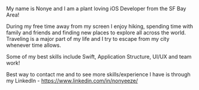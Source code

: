 My name is Nonye and I am a plant loving iOS Developer from the SF Bay Area! 

During my free time away from my screen I enjoy hiking, spending time with family and friends and finding new places to explore all across the world. Traveling is a major part of my life and I try to escape from my city whenever time allows.

Some of my best skills include Swift, Application Structure, UI/UX and team work!

Best way to contact me and to see more skills/experience I have is through my LinkedIn - https://www.linkedin.com/in/nonyeeze/
